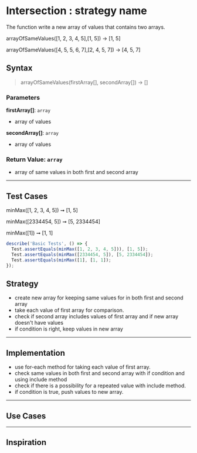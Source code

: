 # Intersection : strategy name

 The function write a new array of values that contains two arrays.

arrayOfSameValues([1, 2, 3, 4, 5],[1, 5]) -> [1, 5]

arrayOfSameValues([4, 5, 5, 6, 7],[2, 4, 5, 7]) -> [4, 5, 7]

## Syntax

> arrayOfSameValues(firstArray[], secondArray[]) -> []

### Parameters

**firstArray[]**: `array`

- array of values
  
**secondArray[]**: `array`

- array of values

### Return Value: `array`

- array of same values in both first and second array

---

## Test Cases

minMax([1, 2, 3, 4, 5]) ➞ [1, 5]

minMax([2334454, 5]) ➞ [5, 2334454]

minMax([1]) ➞ [1, 1]

```js
describe('Basic Tests', () => {
  Test.assertEquals(minMax([1, 2, 3, 4, 5])), [1, 5]);
  Test.assertEquals(minMax([2334454, 5]), [5, 2334454]);
  Test.assertEquals(minMax([1], [1, 1]);
});
```

## Strategy

- create new array for keeping same values for in both first and second array
- take each value of first array for comparison.
- check if second array includes values of first array and if new array doesn't have values
- if condition is right, keep values in new array

---

## Implementation

- use for-each method for taking each value of first array.
- check same values in both first and second array with if condition and using include method
- check if there is a possibility for a repeated value with include method.
- if condition is true, push values to new array.

---

## Use Cases

---

## Inspiration

<!--
  was there any code, blog post, video, ... that inspired your solution?
  there's nothing wrong with adapting other people's code, just give them credit!
  and say how it inspired your solution.
-->

